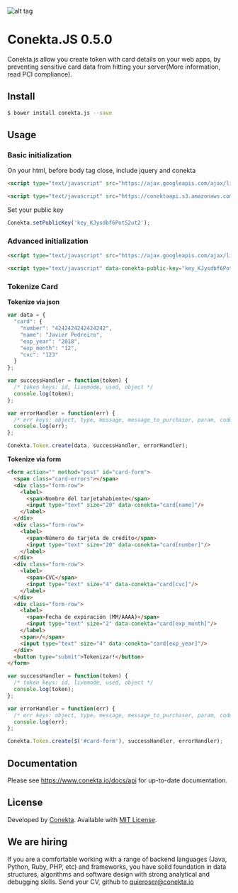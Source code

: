 ![alt tag](https://raw.github.com/conekta/conekta.js/master/readme_files/cover.png)

Conekta.JS 0.5.0
===

Conekta.js allow you create token with card details on your web apps, by preventing sensitive card data from hitting your server(More information, read PCI compliance).

## Install

```sh
$ bower install conekta.js --save
```

## Usage

### Basic initialization

On your html, before body tag close, include jquery and conekta

```html
<script type="text/javascript" src="https://ajax.googleapis.com/ajax/libs/jquery/1.9.1/jquery.min.js"></script>

<script type="text/javascript" src="https://conektaapi.s3.amazonaws.com/v0.5.0/js/conekta.js"></script>
```

Set your public key

```javascript
Conekta.setPublicKey('key_KJysdbf6PotS2ut2');
```

### Advanced initialization

```html
<script type="text/javascript" src="https://ajax.googleapis.com/ajax/libs/jquery/1.9.1/jquery.min.js"></script>

<script type="text/javascript" data-conekta-public-key="key_KJysdbf6PotS2ut2" src="https://conektaapi.s3.amazonaws.com/v0.5.0/js/conekta.js"></script>
```

### Tokenize Card

**Tokenize via json**

```javascript
var data = {
  "card": {
    "number": "4242424242424242",
    "name": "Javier Pedreiro",
    "exp_year": "2018",
    "exp_month": "12",
    "cvc": "123"
  }
};

var successHandler = function(token) {
  /* token keys: id, livemode, used, object */
  console.log(token);
};

var errorHandler = function(err) {
  /* err keys: object, type, message, message_to_purchaser, param, code */
  console.log(err);
};

Conekta.Token.create(data, successHandler, errorHandler);
```

**Tokenize via form**

```html
<form action="" method="post" id="card-form">
  <span class="card-errors"></span>
  <div class="form-row">
    <label>
      <span>Nombre del tarjetahabiente</span>
      <input type="text" size="20" data-conekta="card[name]"/>
    </label>
  </div>
  <div class="form-row">
    <label>
      <span>Número de tarjeta de crédito</span>
      <input type="text" size="20" data-conekta="card[number]"/>
    </label>
  </div>
  <div class="form-row">
    <label>
      <span>CVC</span>
      <input type="text" size="4" data-conekta="card[cvc]"/>
    </label>
  </div>
  <div class="form-row">
    <label>
      <span>Fecha de expiración (MM/AAAA)</span>
      <input type="text" size="2" data-conekta="card[exp_month]"/>
    </label>
    <span>/</span>
    <input type="text" size="4" data-conekta="card[exp_year]"/>
  </div>
  <button type="submit">Tokenizar!</button>
</form>
```

```javascript
var successHandler = function(token) {
  /* token keys: id, livemode, used, object */
  console.log(token);
};

var errorHandler = function(err) {
  /* err keys: object, type, message, message_to_purchaser, param, code */
  console.log(err);
};

Conekta.Token.create($('#card-form'), successHandler, errorHandler);
```

## Documentation

Please see https://www.conekta.io/docs/api for up-to-date documentation.

## License

Developed by [Conekta](https://www.conekta.io). Available with [MIT License](LICENSE).

## We are hiring

If you are a comfortable working with a range of backend languages (Java, Python, Ruby, PHP, etc) and frameworks, you have solid foundation in data structures, algorithms and software design with strong analytical and debugging skills. Send your CV, github to quieroser@conekta.io
